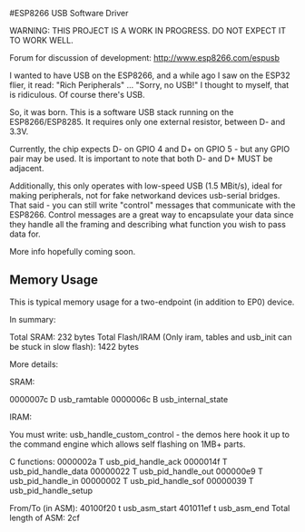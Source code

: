 #ESP8266 USB Software Driver

WARNING: THIS PROJECT IS A WORK IN PROGRESS.  DO NOT EXPECT IT TO WORK WELL.

Forum for discussion of development: http://www.esp8266.com/espusb

I wanted to have USB on the ESP8266, and a while ago I saw on the ESP32 flier, it read: "Rich Peripherals" ... "Sorry, no USB!" I thought to myself, that is ridiculous.  Of course there's USB.

So, it was born.  This is a software USB stack running on the ESP8266/ESP8285.  It requires only one external resistor, between D- and 3.3V.

Currently, the chip expects D- on GPIO 4 and D+ on GPIO 5 - but any GPIO pair may be used.  It is important to note that both D- and D+ MUST be adjacent.

Additionally, this only operates with low-speed USB (1.5 MBit/s), ideal for making peripherals, not for fake networkand devices usb-serial bridges.  That said - you can still write "control" messages that communicate with the ESP8266.  Control messages are a great way to encapsulate your data since they handle all the framing and describing what function you wish to pass data for.

More info hopefully coming soon.

## Memory Usage

This is typical memory usage for a two-endpoint (in addition to EP0) device.

In summary:

Total SRAM: 232 bytes
Total Flash/IRAM (Only iram, tables and usb_init can be stuck in slow flash): 1422 bytes

More details:

SRAM:

0000007c D usb_ramtable
0000006c B usb_internal_state

IRAM:

You must write: usb_handle_custom_control - the demos here hook it up to the command engine which allows self flashing on 1MB+ parts.

C functions:
0000002a T usb_pid_handle_ack
0000014f T usb_pid_handle_data
00000022 T usb_pid_handle_out
000000e9 T usb_pid_handle_in
00000002 T usb_pid_handle_sof
00000039 T usb_pid_handle_setup

From/To (in ASM):
40100f20 t usb_asm_start
401011ef t usb_asm_end
Total length of ASM: 2cf

